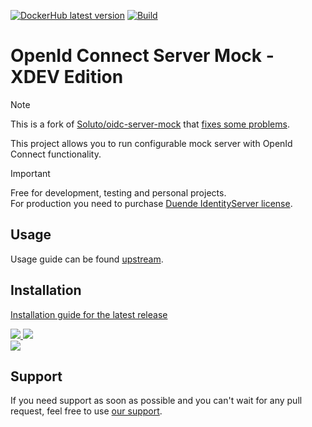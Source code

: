 [![DockerHub latest version](https://img.shields.io/docker/v/xdevsoftware/oidc-server-mock?sort=semver&logo=docker&label=DockerHub)](https://hub.docker.com/r/xdevsoftware/oidc-server-mock)
[![Build](https://img.shields.io/github/actions/workflow/status/xdev-software/oidc-server-mock/check-build.yml?branch=develop)](https://github.com/xdev-software/oidc-server-mock/actions/workflows/check-build.yml?query=branch%3Adevelop)

# OpenId Connect Server Mock - XDEV Edition

> [!NOTE]
> This is a fork of [Soluto/oidc-server-mock](https://github.com/Soluto/oidc-server-mock) that [fixes some problems](./CHANGELOG.md).

This project allows you to run configurable mock server with OpenId Connect functionality.

> [!IMPORTANT]
> Free for development, testing and personal projects.<br/>
> For production you need to purchase [Duende IdentityServer license](https://duendesoftware.com/products/identityserver).

## Usage

Usage guide can be found [upstream](https://github.com/Soluto/oidc-server-mock?tab=readme-ov-file).

## Installation
[Installation guide for the latest release](https://github.com/xdev-software/oidc-server-mock/releases/latest#Installation)

<a href="https://hub.docker.com/r/xdevsoftware/oidc-server-mock">
  <img src="https://img.shields.io/docker/v/xdevsoftware/oidc-server-mock?sort=semver&logo=docker&label=DockerHub"/>
  <img src="https://img.shields.io/docker/pulls/xdevsoftware/oidc-server-mock?logo=docker&label=pulls"/>
</a>
<br/>
<a href="https://github.com/xdev-software/oidc-server-mock/pkgs/container/oidc-server-mock">
  <img src="https://img.shields.io/badge/ghcr.io-available-blue?logo=docker"/>
</a>

## Support
If you need support as soon as possible and you can't wait for any pull request, feel free to use [our support](https://xdev.software/en/services/support).